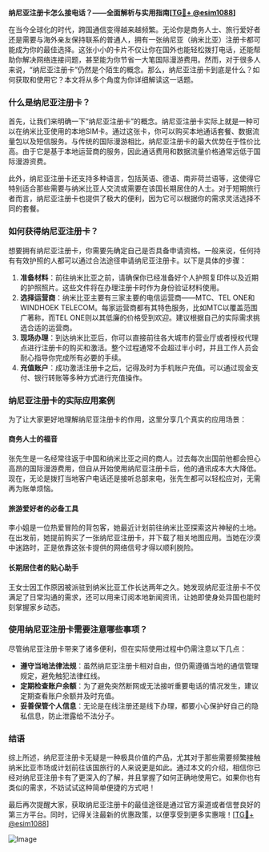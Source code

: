 **纳尼亚注册卡怎么接电话？——全面解析与实用指南[[TG💪+ @esim1088](https://t.me/s/esim1088)]**

在当今全球化的时代，跨国通信变得越来越频繁。无论你是商务人士、旅行爱好者还是需要与海外亲友保持联系的普通人，拥有一张纳尼亚（纳米比亚）注册卡都可能成为你的最佳选择。这张小小的卡片不仅让你在国外也能轻松拨打电话，还能帮助你解决网络连接问题，甚至能为你节省一大笔国际漫游费用。然而，对于很多人来说，“纳尼亚注册卡”仍然是个陌生的概念。那么，纳尼亚注册卡到底是什么？如何获取和使用它？本文将从多个角度为你详细解读这一话题。

### 什么是纳尼亚注册卡？

首先，让我们来明确一下“纳尼亚注册卡”的概念。纳尼亚注册卡实际上就是一种可以在纳米比亚使用的本地SIM卡。通过这张卡，你可以购买本地通话套餐、数据流量包以及短信服务。与传统的国际漫游相比，纳尼亚注册卡的最大优势在于性价比高。由于它是基于本地运营商的服务，因此通话费用和数据流量价格通常远低于国际漫游资费。

此外，纳尼亚注册卡还支持多种语言，包括英语、德语、南非荷兰语等，这使得它特别适合那些需要与纳米比亚人交流或需要在该国长期居住的人士。对于短期旅行者而言，纳尼亚注册卡也提供了极大的便利，因为它可以根据你的需求灵活选择不同的套餐。

### 如何获得纳尼亚注册卡？

想要拥有纳尼亚注册卡，你需要先确定自己是否具备申请资格。一般来说，任何持有有效护照的人都可以通过合法途径申请纳尼亚注册卡。以下是具体的步骤：

1. **准备材料**：前往纳米比亚之前，请确保你已经准备好个人护照复印件以及近期的护照照片。这些文件将在办理注册卡时作为身份验证材料使用。
2. **选择运营商**：纳米比亚主要有三家主要的电信运营商——MTC、TEL ONE和WINDHOEK TELECOM。每家运营商都有其特色服务，比如MTC以覆盖范围广著称，而TEL ONE则以其低廉的价格受到欢迎。建议根据自己的实际需求挑选合适的运营商。
3. **现场办理**：到达纳米比亚后，你可以直接前往各大城市的营业厅或者授权代理点进行注册卡的购买和激活。整个过程通常不会超过半小时，并且工作人员会耐心指导你完成所有必要的手续。
4. **充值账户**：成功激活注册卡之后，记得及时为手机账户充值。可以通过现金支付、银行转账等多种方式进行充值操作。

### 纳尼亚注册卡的实际应用案例

为了让大家更好地理解纳尼亚注册卡的作用，这里分享几个真实的应用场景：

#### 商务人士的福音
张先生是一名经常往返于中国和纳米比亚之间的商人。过去每次出国前他都会担心高昂的国际漫游费用，但自从开始使用纳尼亚注册卡后，他的通讯成本大大降低。现在，无论是拨打当地客户电话还是接听总部来电，张先生都可以轻松应对，无需再为账单烦恼。

#### 旅游爱好者的必备工具
李小姐是一位热爱冒险的背包客，她最近计划前往纳米比亚探索这片神秘的土地。在出发前，她提前购买了一张纳尼亚注册卡，并下载了相关地图应用。当她在沙漠中迷路时，正是依靠这张卡提供的网络信号才得以顺利脱险。

#### 长期居住者的贴心助手
王女士因工作原因被派驻到纳米比亚工作长达两年之久。她发现纳尼亚注册卡不仅满足了日常沟通的需求，还可以用来订阅本地新闻资讯，让她即使身处异国也能时刻掌握家乡动态。

### 使用纳尼亚注册卡需要注意哪些事项？

尽管纳尼亚注册卡带来了诸多便利，但在实际使用过程中仍需注意以下几点：

- **遵守当地法律法规**：虽然纳尼亚注册卡相对自由，但仍需遵循当地的通信管理规定，避免触犯法律红线。
- **定期检查账户余额**：为了避免突然断网或无法接听重要电话的情况发生，建议定期查看账户余额并及时充值。
- **妥善保管个人信息**：无论是在线注册还是线下办理，都要小心保护好自己的隐私信息，防止泄露给不法分子。

### 结语

综上所述，纳尼亚注册卡无疑是一种极具价值的产品，尤其对于那些需要频繁接触纳米比亚市场或计划前往该国旅行的人来说更是如此。通过本文的介绍，相信你已经对纳尼亚注册卡有了更深入的了解，并且掌握了如何正确地使用它。如果你也有类似的需求，不妨试试这种简单便捷的方式吧！

最后再次提醒大家，获取纳尼亚注册卡的最佳途径是通过官方渠道或者信誉良好的第三方平台。同时，记得关注最新的优惠政策，以便享受到更多实惠哦！[[TG💪+ @esim1088](https://t.me/s/esim1088)] 

![Image](https://i.postimg.cc/4NQfJmqS/Snipaste-2025-05-13-00-14-12.png)